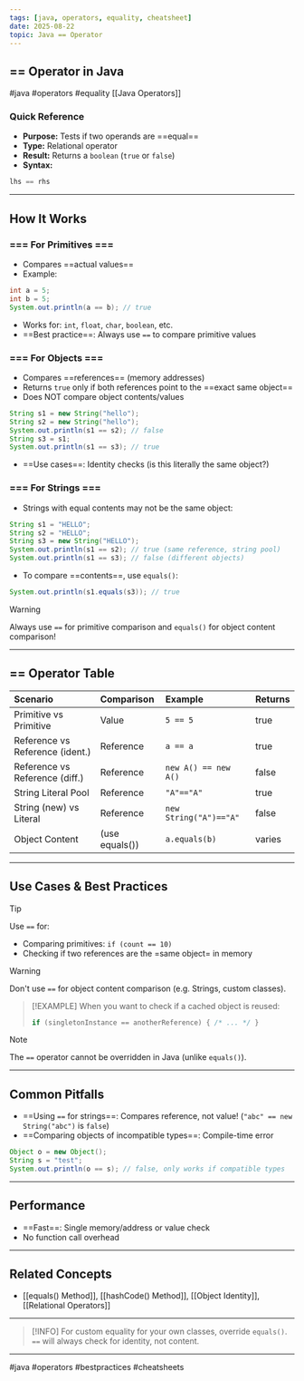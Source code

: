```yaml
---
tags: [java, operators, equality, cheatsheet]
date: 2025-08-22
topic: Java == Operator
---
```


## == Operator in Java

\#java \#operators \#equality [[Java Operators]]

### Quick Reference

- **Purpose:** Tests if two operands are ==equal==
- **Type:** Relational operator
- **Result:** Returns a `boolean` (`true` or `false`)
- **Syntax:**

```java
lhs == rhs
```


***

## How It Works

### === For Primitives ===

- Compares ==actual values==
- Example:

```java
int a = 5;
int b = 5;
System.out.println(a == b); // true
```

- Works for: `int`, `float`, `char`, `boolean`, etc.
- ==Best practice==: Always use `==` to compare primitive values


### === For Objects ===

- Compares ==references== (memory addresses)
- Returns `true` only if both references point to the ==exact same object==
- Does NOT compare object contents/values

```java
String s1 = new String("hello");
String s2 = new String("hello");
System.out.println(s1 == s2); // false
String s3 = s1;
System.out.println(s1 == s3); // true
```

- ==Use cases==: Identity checks (is this literally the same object?)


### === For Strings ===

- Strings with equal contents may not be the same object:

```java
String s1 = "HELLO";
String s2 = "HELLO";
String s3 = new String("HELLO");
System.out.println(s1 == s2); // true (same reference, string pool)
System.out.println(s1 == s3); // false (different objects)
```

- To compare ==contents==, use `equals()`:

```java
System.out.println(s1.equals(s3)); // true
```


> [!WARNING]
> Always use `==` for primitive comparison and `equals()` for object content comparison!

***

## == Operator Table

| Scenario | Comparison | Example | Returns |
| :-- | :-- | :-- | :-- |
| Primitive vs Primitive | Value | `5 == 5` | true |
| Reference vs Reference (ident.) | Reference | `a == a` | true |
| Reference vs Reference (diff.) | Reference | `new A() == new A()` | false |
| String Literal Pool | Reference | `"A"=="A"` | true |
| String (new) vs Literal | Reference | `new String("A")=="A"` | false |
| Object Content | (use equals()) | `a.equals(b)` | varies |


***

## Use Cases \& Best Practices

> [!TIP]
> Use `==` for:
> - Comparing primitives: `if (count == 10)`
> - Checking if two references are the =same object= in memory

> [!WARNING]
> Don't use `==` for object content comparison (e.g. Strings, custom classes).

> [!EXAMPLE]
> When you want to check if a cached object is reused:
> ```java
> if (singletonInstance == anotherReference) { /* ... */ }
> ```

> [!NOTE]
> The `==` operator cannot be overridden in Java (unlike `equals()`).

***

## Common Pitfalls

- ==Using `==` for strings==: Compares reference, not value! (`"abc" == new String("abc")` is `false`)
- ==Comparing objects of incompatible types==: Compile-time error

```java
Object o = new Object();
String s = "test";
System.out.println(o == s); // false, only works if compatible types
```


***

## Performance

- ==Fast==: Single memory/address or value check
- No function call overhead

***

## Related Concepts

- [[equals() Method]], [[hashCode() Method]], [[Object Identity]], [[Relational Operators]]

***

> [!INFO]
> For custom equality for your own classes, override `equals()`. `==` will always check for identity, not content.

***

\#java \#operators \#bestpractices \#cheatsheets


[^1]: https://stackoverflow.com/questions/7520432/what-is-the-difference-between-and-equals-in-java

[^2]: https://www.geeksforgeeks.org/java/equality-operator-in-java-with-examples/

[^3]: https://www.reddit.com/r/javahelp/comments/106qkg5/how_does_java_operator_check_equality_between/

[^4]: https://www.w3schools.com/java/java_operators.asp

[^5]: https://www.geeksforgeeks.org/java/difference-between-and-equals-method-in-java/

[^6]: https://web.deu.edu.tr/doc/oreily/java/langref/ch04_09.htm

[^7]: https://stackify.com/equality-in-java-operators-methods-and-what-to-use-when/

[^8]: https://www.baeldung.com/java-equals-method-operator-difference

[^9]: https://docs.oracle.com/javase/tutorial/java/nutsandbolts/op2.html

